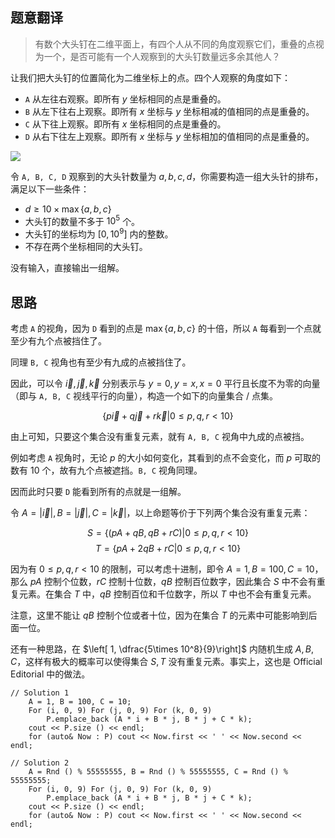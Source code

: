 ## 题意翻译

> 有数个大头钉在二维平面上，有四个人从不同的角度观察它们，重叠的点视为一个，是否可能有一个人观察到的大头钉数量远多余其他人？

让我们把大头钉的位置简化为二维坐标上的点。四个人观察的角度如下：

* ```A``` 从左往右观察。即所有 $y$ 坐标相同的点是重叠的。
* ```B``` 从左下往右上观察。即所有 $x$ 坐标与 $y$ 坐标相减的值相同的点是重叠的。
* ```C``` 从下往上观察。即所有 $x$ 坐标相同的点是重叠的。
* ```D``` 从右下往左上观察。即所有 $x$ 坐标与 $y$ 坐标相加的值相同的点是重叠的。

![](https://cdn.luogu.com.cn/upload/vjudge_pic/AT_agc051_b/cf17bb504667e73875a26607be26bad6c893bba0.png)

令 ```A, B, C, D``` 观察到的大头针数量为 $a, b, c, d$，你需要构造一组大头针的排布，满足以下一些条件：

* $d \geq 10 \times \max\{a, b, c\}$
* 大头钉的数量不多于 $10^5$ 个。
* 大头钉的坐标均为 $[0, 10^9]$ 内的整数。
* 不存在两个坐标相同的大头钉。

没有输入，直接输出一组解。

## 思路

考虑 ```A``` 的视角，因为 ```D``` 看到的点是 $\max\{a, b, c\}$ 的十倍，所以 ```A``` 每看到一个点就至少有九个点被挡住了。

同理 ```B, C``` 视角也有至少有九成的点被挡住了。

因此，可以令 $\vec{i}, \vec{j}, \vec{k}$ 分别表示与 $y = 0, y = x, x = 0$ 平行且长度不为零的向量（即与 ```A, B, C``` 视线平行的向量），构造一个如下的向量集合 / 点集。

$$\left\{ p\vec{i} + q\vec{j} + r\vec{k}|0\leq p, q, r < 10 \right\}$$

由上可知，只要这个集合没有重复元素，就有 ```A, B, C``` 视角中九成的点被挡。

例如考虑 ```A``` 视角时，无论 $p$ 的大小如何变化，其看到的点不会变化，而 $p$ 可取的数有 $10$ 个，故有九个点被遮挡。```B, C``` 视角同理。

因而此时只要 ```D``` 能看到所有的点就是一组解。

令 $A = \left| \vec{i} \right|, B = \left| \vec{j} \right|, C = \left| \vec{k} \right|$，以上命题等价于下列两个集合没有重复元素：

$$S=\left\{\left(pA + qB, qB + rC\right) | 0\leq p, q, r < 10\right\}$$
$$T=\left\{pA + 2qB + rC | 0\leq p, q, r < 10\right\}$$

因为有 $0\leq p, q, r < 10$ 的限制，可以考虑十进制，即令 $A = 1, B = 100, C = 10$，那么 $pA$ 控制个位数，$rC$ 控制十位数，$qB$ 控制百位数字，因此集合 $S$ 中不会有重复元素。在集合 $T$ 中，$qB$ 控制百位和千位数字，所以 $T$ 中也不会有重复元素。

注意，这里不能让 $qB$ 控制个位或者十位，因为在集合 $T$ 的元素中可能影响到后面一位。

还有一种思路，在 $\left[ 1, \dfrac{5\times 10^8}{9}\right]$ 内随机生成 $A, B, C$，这样有极大的概率可以使得集合 $S, T$ 没有重复元素。事实上，这也是 Official Editorial 中的做法。


```
// Solution 1
	A = 1, B = 100, C = 10;
	For (i, 0, 9) For (j, 0, 9) For (k, 0, 9)
		P.emplace_back (A * i + B * j, B * j + C * k);
	cout << P.size () << endl;
	for (auto& Now : P) cout << Now.first << ' ' << Now.second << endl;
```

```
// Solution 2
	A = Rnd () % 55555555, B = Rnd () % 55555555, C = Rnd () % 55555555;
	For (i, 0, 9) For (j, 0, 9) For (k, 0, 9)
		P.emplace_back (A * i + B * j, B * j + C * k);
	cout << P.size () << endl;
	for (auto& Now : P) cout << Now.first << ' ' << Now.second << endl;
```